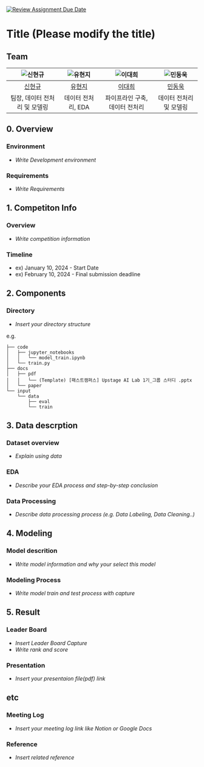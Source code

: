 [![Review Assignment Due Date](https://classroom.github.com/assets/deadline-readme-button-24ddc0f5d75046c5622901739e7c5dd533143b0c8e959d652212380cedb1ea36.svg)](https://classroom.github.com/a/03H_UnPI)
# Title (Please modify the title)
## Team

| ![신현규](https://avatars.githubusercontent.com/u/156163982?v=4) | ![유현지](https://avatars.githubusercontent.com/u/156163982?v=4) | ![이대희](https://avatars.githubusercontent.com/u/156163982?v=4) | ![민동욱](https://avatars.githubusercontent.com/u/156163982?v=4) |
| :--------------------------------------------------------------: | :--------------------------------------------------------------: | :--------------------------------------------------------------: | :--------------------------------------------------------------: |
|            [신현규](https://github.com/UpstageAILab)             |            [유현지](https://github.com/UpstageAILab)             |            [이대희](https://github.com/UpstageAILab)             |            [민동욱](https://github.com/UpstageAILab)             |
|                         팀장, 데이터 전처리 및 모델링                         |                            데이터 전처리, EDA                             |                            파이프라인 구축, 데이터 전처리                             |                            데이터 전처리 및 모델링                             |

## 0. Overview
### Environment
- _Write Development environment_

### Requirements
- _Write Requirements_

## 1. Competiton Info

### Overview

- _Write competition information_

### Timeline

- ex) January 10, 2024 - Start Date
- ex) February 10, 2024 - Final submission deadline

## 2. Components

### Directory

- _Insert your directory structure_

e.g.
```
├── code
│   ├── jupyter_notebooks
│   │   └── model_train.ipynb
│   └── train.py
├── docs
│   ├── pdf
│   │   └── (Template) [패스트캠퍼스] Upstage AI Lab 1기_그룹 스터디 .pptx
│   └── paper
└── input
    └── data
        ├── eval
        └── train
```

## 3. Data descrption

### Dataset overview

- _Explain using data_

### EDA

- _Describe your EDA process and step-by-step conclusion_

### Data Processing

- _Describe data processing process (e.g. Data Labeling, Data Cleaning..)_

## 4. Modeling

### Model descrition

- _Write model information and why your select this model_

### Modeling Process

- _Write model train and test process with capture_

## 5. Result

### Leader Board

- _Insert Leader Board Capture_
- _Write rank and score_

### Presentation

- _Insert your presentaion file(pdf) link_

## etc

### Meeting Log

- _Insert your meeting log link like Notion or Google Docs_

### Reference

- _Insert related reference_
